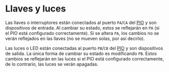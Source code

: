 # Llaves y luces

Las llaves o interruptores están conectados al puerto `PA`/`CA` del [PIO](../modules/pio) y son dispositivos de entrada. Al cambiar su estado, estos se reflejarán en `PA` (si el PIO está configurado correctamente). Si se altera `PA`, los cambios no se verán reflejados en las llaves (no se mueven solas, por así decirlo).

Las luces o LED están conectadas al puerto `PB`/`CB` del [PIO](../modules/pio) y son dispositivos de salida. La única forma de cambiar su estado es modificando `PB`. Estos cambios se reflejarán en las luces si el PIO está configurado correctamente, de lo contrario, las luces se verán apagadas.
